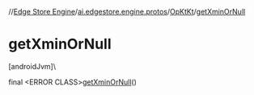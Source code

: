 //[Edge Store Engine](../../../index.md)/[ai.edgestore.engine.protos](../index.md)/[OpKtKt](index.md)/[getXminOrNull](get-xmin-or-null.md)

# getXminOrNull

[androidJvm]\

final &lt;ERROR CLASS&gt;[getXminOrNull](get-xmin-or-null.md)()
